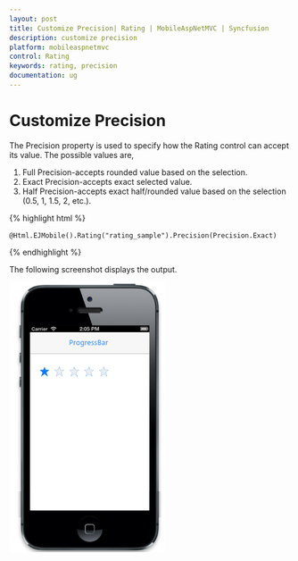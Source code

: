```yaml
---
layout: post
title: Customize Precision| Rating | MobileAspNetMVC | Syncfusion
description: customize precision
platform: mobileaspnetmvc
control: Rating
keywords: rating, precision
documentation: ug
---
```


# Customize Precision

The Precision property is used to specify how the Rating control can accept its value. The possible values are,

1. Full Precision-accepts rounded value based on the selection.
2. Exact Precision-accepts exact selected value.
3. Half Precision-accepts exact half/rounded value based on the selection (0.5, 1, 1.5, 2, etc.).



{% highlight html %}

    @Html.EJMobile().Rating("rating_sample").Precision(Precision.Exact)

{% endhighlight %}

The following screenshot displays the output.                        

![](Customize-Precision_images/Customize-Precision_img1.png)


